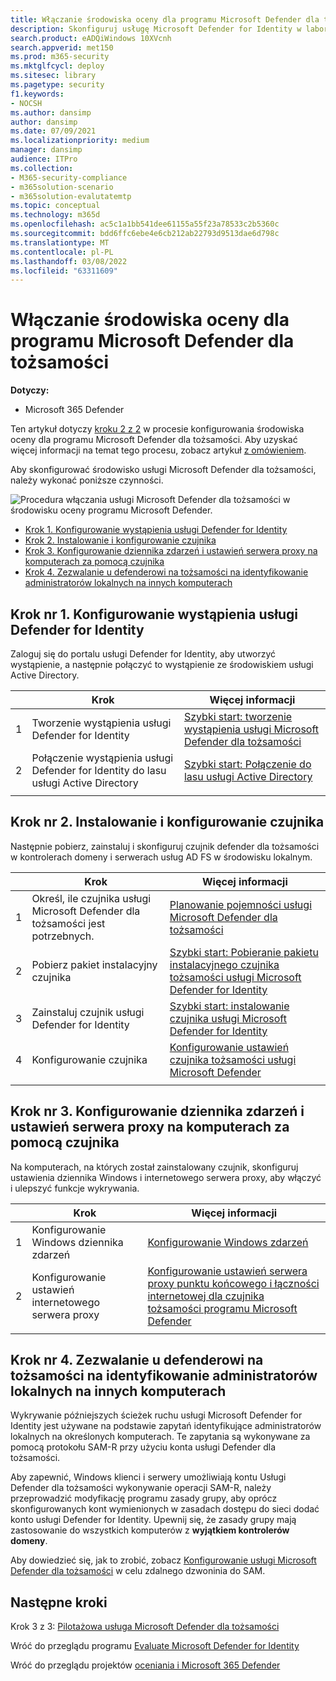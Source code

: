 ```yaml
---
title: Włączanie środowiska oceny dla programu Microsoft Defender dla tożsamości
description: Skonfiguruj usługę Microsoft Defender for Identity w laboratorium Microsoft 365 Defender testowym lub środowisku pilotażowym, instalując & czujnik i wykrywając administratorów lokalnych na innych komputerach.
search.product: eADQiWindows 10XVcnh
search.appverid: met150
ms.prod: m365-security
ms.mktglfcycl: deploy
ms.sitesec: library
ms.pagetype: security
f1.keywords:
- NOCSH
ms.author: dansimp
author: dansimp
ms.date: 07/09/2021
ms.localizationpriority: medium
manager: dansimp
audience: ITPro
ms.collection:
- M365-security-compliance
- m365solution-scenario
- m365solution-evalutatemtp
ms.topic: conceptual
ms.technology: m365d
ms.openlocfilehash: ac5c1a1bb541dee61155a55f23a78533c2b5360c
ms.sourcegitcommit: bdd6ffc6ebe4e6cb212ab22793d9513dae6d798c
ms.translationtype: MT
ms.contentlocale: pl-PL
ms.lasthandoff: 03/08/2022
ms.locfileid: "63311609"
---
```

# <a name="enable-the-evaluation-environment-for-microsoft-defender-for-identity"></a>Włączanie środowiska oceny dla programu Microsoft Defender dla tożsamości

**Dotyczy:**
- Microsoft 365 Defender

Ten artykuł dotyczy [kroku 2 z 2](eval-defender-identity-overview.md) w procesie konfigurowania środowiska oceny dla programu Microsoft Defender dla tożsamości. Aby uzyskać więcej informacji na temat tego procesu, zobacz artykuł [z omówieniem](eval-defender-identity-overview.md).

Aby skonfigurować środowisko usługi Microsoft Defender dla tożsamości, należy wykonać poniższe czynności. 

![Procedura włączania usługi Microsoft Defender dla tożsamości w środowisku oceny programu Microsoft Defender.](../../media/defender/m365-defender-identity-eval-enable-steps.png)

- [Krok 1. Konfigurowanie wystąpienia usługi Defender for Identity](#step-1-set-up-the-defender-for-identity-instance)
- [Krok 2. Instalowanie i konfigurowanie czujnika](#step-2-install-and-configure-the-sensor)
- [Krok 3. Konfigurowanie dziennika zdarzeń i ustawień serwera proxy na komputerach za pomocą czujnika](#step-3-configure-event-log-and-proxy-settings-on-machines-with-the-sensor)
- [Krok 4. Zezwalanie u defenderowi na tożsamości na identyfikowanie administratorów lokalnych na innych komputerach](#step-4-allow-defender-for-identity-to-identify-local-admins-on-other-computers)

## <a name="step-1-set-up-the-defender-for-identity-instance"></a>Krok nr 1. Konfigurowanie wystąpienia usługi Defender for Identity

Zaloguj się do portalu usługi Defender for Identity, aby utworzyć wystąpienie, a następnie połączyć to wystąpienie ze środowiskiem usługi Active Directory. 

|  |Krok     |Więcej informacji  |
|---------|---------|---------|
|1     | Tworzenie wystąpienia usługi Defender for Identity        | [Szybki start: tworzenie wystąpienia usługi Microsoft Defender dla tożsamości](/defender-for-identity/install-step1)        |
|2     | Połączenie wystąpienia usługi Defender for Identity do lasu usługi Active Directory   | [Szybki start: Połączenie do lasu usługi Active Directory](/defender-for-identity/install-step2)  |
| | |

## <a name="step-2-install-and-configure-the-sensor"></a>Krok nr 2. Instalowanie i konfigurowanie czujnika

Następnie pobierz, zainstaluj i skonfiguruj czujnik defender dla tożsamości w kontrolerach domeny i serwerach usług AD FS w środowisku lokalnym.

|  |Krok     |Więcej informacji  |
|---------|---------|---------|
|1     | Określ, ile czujnika usługi Microsoft Defender dla tożsamości jest potrzebnych.        | [Planowanie pojemności usługi Microsoft Defender dla tożsamości](/defender-for-identity/capacity-planning)   |
|2     | Pobierz pakiet instalacyjny czujnika  |  [Szybki start: Pobieranie pakietu instalacyjnego czujnika tożsamości usługi Microsoft Defender for Identity](/defender-for-identity/install-step3)   |
|3     | Zainstaluj czujnik usługi Defender for Identity    |  [Szybki start: instalowanie czujnika usługi Microsoft Defender for Identity](/defender-for-identity/install-step4)       |
|4     | Konfigurowanie czujnika       |  [Konfigurowanie ustawień czujnika tożsamości usługi Microsoft Defender ](/defender-for-identity/install-step5)   |
|   |         |         |

## <a name="step-3-configure-event-log-and-proxy-settings-on-machines-with-the-sensor"></a>Krok nr 3. Konfigurowanie dziennika zdarzeń i ustawień serwera proxy na komputerach za pomocą czujnika

Na komputerach, na których został zainstalowany czujnik, skonfiguruj ustawienia dziennika Windows i internetowego serwera proxy, aby włączyć i ulepszyć funkcje wykrywania.

|  |Krok     |Więcej informacji  |
|---------|---------|---------|
|1     | Konfigurowanie Windows dziennika zdarzeń         | [Konfigurowanie Windows zdarzeń](/defender-for-identity/configure-windows-event-collection)        |
|2     | Konfigurowanie ustawień internetowego serwera proxy        | [Konfigurowanie ustawień serwera proxy punktu końcowego i łączności internetowej dla czujnika tożsamości programu Microsoft Defender](/defender-for-identity/configure-proxy)        |
|   |         |         |

## <a name="step-4-allow-defender-for-identity-to-identify-local-admins-on-other-computers"></a>Krok nr 4. Zezwalanie u defenderowi na tożsamości na identyfikowanie administratorów lokalnych na innych komputerach

Wykrywanie późniejszych ścieżek ruchu usługi Microsoft Defender for Identity jest używane na podstawie zapytań identyfikujące administratorów lokalnych na określonych komputerach. Te zapytania są wykonywane za pomocą protokołu SAM-R przy użyciu konta usługi Defender dla tożsamości. 

Aby zapewnić, Windows klienci i serwery umożliwiają kontu Usługi Defender dla tożsamości wykonywanie operacji SAM-R, należy przeprowadzić modyfikację programu zasady grupy, aby oprócz skonfigurowanych kont wymienionych w zasadach dostępu do sieci dodać konto usługi Defender for Identity. Upewnij się, że zasady grupy mają zastosowanie do wszystkich komputerów z **wyjątkiem kontrolerów domeny**.

Aby dowiedzieć się, jak to zrobić, zobacz [Konfigurowanie usługi Microsoft Defender dla tożsamości](/defender-for-identity/install-step8-samr) w celu zdalnego dzwoninia do SAM. 

## <a name="next-steps"></a>Następne kroki

Krok 3 z 3: [Pilotażowa usługa Microsoft Defender dla tożsamości](eval-defender-identity-pilot.md)

Wróć do przeglądu programu [Evaluate Microsoft Defender for Identity](eval-defender-identity-overview.md)

Wróć do przeglądu projektów [oceniania i Microsoft 365 Defender](eval-overview.md)